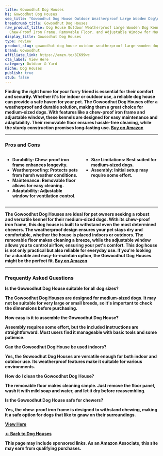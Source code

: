 ```yaml
---
title: Gowoodhut Dog Houses
h1: Gowoodhut Dog Houses
seo_title: "Gowoodhut Dog House Outdoor Weatherproof Large Wooden Dog\u2026"
breadcrumb_title: Gowoodhut Dog Houses
raw_product_title: Dog House Outdoor Weatherproof Large Wooden Dog Kennel Indoor with
  Chew-Proof Iron Frame, Removable Floor, and Adjustable Window for Medium Dogs
display_title: Gowoodhut Dog Houses
type: review
product_slug: gowoodhut-dog-house-outdoor-weatherproof-large-wooden-dog-kennel-indoor-398b4db8
brand: Gowoodhut
affiliate_link: https://amzn.to/3IK99wc
cta_label: View Here
category: Outdoor & Yard
niche: Dog Houses
publish: true
stub: false
---
```


<div id="intro" class="full-width">
  <p><strong>Finding the right home for your furry friend is essential for their comfort and security. Whether it's for indoor or outdoor use, a reliable dog house can provide a safe haven for your pet. The Gowoodhut Dog Houses offer a weatherproof and durable solution, making them a great choice for medium-sized dogs. With features like a chew-proof iron frame and adjustable window, these kennels are designed for easy maintenance and adaptability. Their removable floor ensures hassle-free cleaning, while the sturdy construction promises long-lasting use. <a href="https://amzn.to/3IK99wc" rel="nofollow sponsored noopener" target="_blank"><strong>Buy on Amazon</strong></a></p>
</div>

<hr />
<h3 id="pros-cons">Pros and Cons</h3>
<div class="pc-grid" style="display:grid;grid-template-columns:1fr 1fr;gap:16px;">
  <ul>
    <li><strong>Durability:</strong> Chew-proof iron frame enhances longevity.</li>
    <li><strong>Weatherproofing:</strong> Protects pets from harsh weather conditions.</li>
    <li><strong>Maintenance:</strong> Removable floor allows for easy cleaning.</li>
    <li><strong>Adaptability:</strong> Adjustable window for ventilation control.</li>
  </ul>
  <ul>
    <li><strong>Size Limitations:</strong> Best suited for medium-sized dogs.</li>
    <li><strong>Assembly:</strong> Initial setup may require some effort.</li>
  </ul>
</div>
<hr />

<div class="full-width">
  <p>The Gowoodhut Dog Houses are ideal for pet owners seeking a robust and versatile kennel for their medium-sized dogs. With its chew-proof iron frame, this dog house is built to withstand even the most determined chewers. The weatherproof design ensures your pet stays dry and comfortable, whether the house is placed indoors or outdoors. The removable floor makes cleaning a breeze, while the adjustable window allows you to control airflow, ensuring your pet's comfort. This dog house is not only practical but also reliable for everyday use. If you're looking for a durable and easy-to-maintain option, the Gowoodhut Dog Houses might be the perfect fit. <a href="https://amzn.to/3IK99wc" rel="nofollow sponsored noopener" target="_blank"><strong>Buy on Amazon</strong></a></p>
</div>

<hr />
<h3 id="faqs">Frequently Asked Questions</h3>

<p><strong>Is the Gowoodhut Dog House suitable for all dog sizes?</strong></p>
<p>The Gowoodhut Dog Houses are designed for medium-sized dogs. It may not be suitable for very large or small breeds, so it's important to check the dimensions before purchasing.</p>

<p><strong>How easy is it to assemble the Gowoodhut Dog House?</strong></p>
<p>Assembly requires some effort, but the included instructions are straightforward. Most users find it manageable with basic tools and some patience.</p>

<p><strong>Can the Gowoodhut Dog House be used indoors?</strong></p>
<p>Yes, the Gowoodhut Dog Houses are versatile enough for both indoor and outdoor use. Its weatherproof features make it suitable for various environments.</p>

<p><strong>How do I clean the Gowoodhut Dog House?</strong></p>
<p>The removable floor makes cleaning simple. Just remove the floor panel, wash it with mild soap and water, and let it dry before reassembling.</p>

<p><strong>Is the Gowoodhut Dog House safe for chewers?</strong></p>
<p>Yes, the chew-proof iron frame is designed to withstand chewing, making it a safe option for dogs that like to gnaw on their surroundings.</p>
<p><a class="btn" href="https://amzn.to/3IK99wc" target="_blank" rel="nofollow sponsored noopener">View Here</a></p>
<p><a href="/roundups/outdoor-yard/dog-houses/">← Back to Dog Houses</a></p>
<aside class="disclosure">This page may include sponsored links. As an Amazon Associate, this site may earn from qualifying purchases.</aside>
